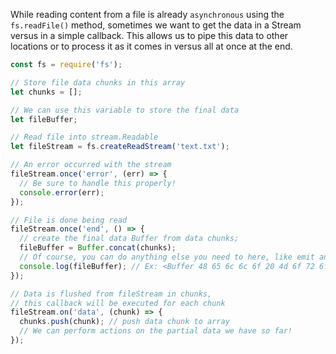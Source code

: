While reading content from a file is already `asynchronous` using the `fs.readFile()` 
method, sometimes we want to get the data in a Stream versus in a simple callback. 
This allows us to pipe this data to other locations or to process it as it comes in 
versus all at once at the end.

```js
const fs = require('fs');

// Store file data chunks in this array
let chunks = [];

// We can use this variable to store the final data
let fileBuffer;

// Read file into stream.Readable
let fileStream = fs.createReadStream('text.txt');

// An error occurred with the stream
fileStream.once('error', (err) => {
  // Be sure to handle this properly!
  console.error(err);
});

// File is done being read
fileStream.once('end', () => {
  // create the final data Buffer from data chunks;
  fileBuffer = Buffer.concat(chunks);
  // Of course, you can do anything else you need to here, like emit an event!
  console.log(fileBuffer); // Ex: <Buffer 48 65 6c 6c 6f 20 4d 6f 72 6f 6c 21>
});

// Data is flushed from fileStream in chunks,
// this callback will be executed for each chunk
fileStream.on('data', (chunk) => {
  chunks.push(chunk); // push data chunk to array
  // We can perform actions on the partial data we have so far!
});
```
